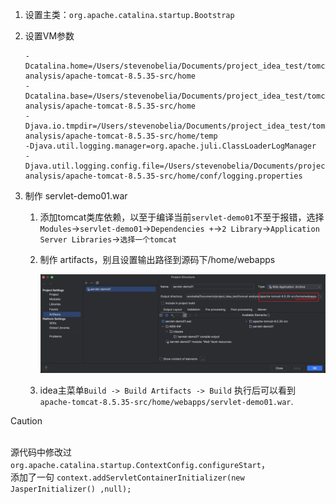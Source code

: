 1. 设置主类：`org.apache.catalina.startup.Bootstrap`
2. 设置VM参数

   ```properties
   -Dcatalina.home=/Users/stevenobelia/Documents/project_idea_test/tomcat-analysis/apache-tomcat-8.5.35-src/home
   -Dcatalina.base=/Users/stevenobelia/Documents/project_idea_test/tomcat-analysis/apache-tomcat-8.5.35-src/home
   -Djava.io.tmpdir=/Users/stevenobelia/Documents/project_idea_test/tomcat-analysis/apache-tomcat-8.5.35-src/home/temp
   -Djava.util.logging.manager=org.apache.juli.ClassLoaderLogManager
   -Djava.util.logging.config.file=/Users/stevenobelia/Documents/project_idea_test/tomcat-analysis/apache-tomcat-8.5.35-src/home/conf/logging.properties
   ```

3. 制作 servlet-demo01.war

   1. 添加tomcat类库依赖，以至于编译当前`servlet-demo01`不至于报错，选择`Modules`->`servlet-demo01`->`Dependencies +`->`2 Library`->`Application Server Libraries`->`选择一个tomcat`
   2. 制作 artifacts，别且设置输出路径到源码下/home/webapps
      
      ![](./asserts/artifact-01.png)
   
   3. idea主菜单`Build -> Build Artifacts -> Build` 执行后可以看到`apache-tomcat-8.5.35-src/home/webapps/servlet-demo01.war`.


> [!CAUTION] 
<br>源代码中修改过 `org.apache.catalina.startup.ContextConfig.configureStart`，
<br>添加了一句 `context.addServletContainerInitializer(new JasperInitializer() ,null);`